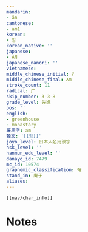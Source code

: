 ```yaml
---
mandarin:
- ān
cantonese:
- am1
korean:
- 암
korean_native: ''
japanese:
- AN
japanese_nanori: ''
vietnamese:
middle_chinese_initial: ʔ
middle_chinese_final: ʌm
stroke_count: 11
radical: 广
skip_number: 3-3-8
grade_level: 先進
pos: ''
english:
- greenhouse
- monastary
羅馬字: am
韓文: '[[암]]'
joyo_level: 日本人名用漢字
hsk_level: ''
hanmun_edu_level: ''
danayo_id: 7479
mc_id: 10574
graphemic_classification: 奄
stand_in: 庵子
aliases:
---
```

```meta-bind-embed
[[nav/char_info]]
```

# Notes

